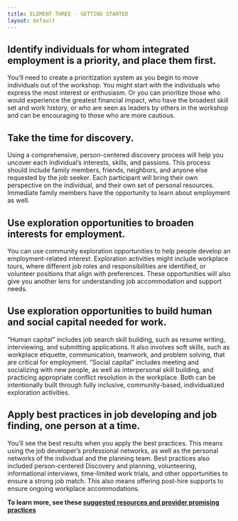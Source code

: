 ```yaml
---
title: ELEMENT THREE - GETTING STARTED
layout: default
---
```


## Identify individuals for whom integrated employment is a priority, and place them first.
You’ll need to create a prioritization system as you begin to move individuals out of the workshop. You might start with the individuals who express the most interest or enthusiasm. Or you can prioritize those who would experience the greatest financial impact, who have the broadest skill set and work history, or who are seen as leaders by others in the workshop and can be encouraging to those who are more cautious.

## Take the time for discovery.
Using a comprehensive, person-centered discovery process will help you uncover each individual’s interests, skills, and passions. This process should include family members, friends, neighbors, and anyone else requested by the job seeker. Each participant will bring their own perspective on the individual, and their own set of personal resources. Immediate family members have the opportunity to learn about employment as well. 

## Use exploration opportunities to broaden interests for employment.
You can use community exploration opportunities to help people develop an employment-related interest. Exploration activities might include workplace tours, where different job roles and responsibilities are identified, or volunteer positions that align with preferences. These opportunities will also give you another lens for understanding job accommodation and support needs.

## Use exploration opportunities to build human and social capital needed for work.
“Human capital” includes job search skill building, such as resume writing, interviewing, and submitting applications. It also involves soft skills, such as workplace etiquette, communication, teamwork, and problem solving, that are critical for employment. “Social capital” includes meeting and socializing with new people, as well as interpersonal skill building, and practicing appropriate conflict resolution in the workplace. Both can be intentionally built through fully inclusive, community-based, individualized exploration activities.

## Apply best practices in job developing and job finding, one person at a time.
You’ll see the best results when you apply the best practices. This means using the job developer’s professional networks, as well as the personal networks of the individual and the planning team. Best practices also included person-centered Discovery and planning, volunteering, informational interviews, time-limited work trials, and other opportunities to ensure a strong job match. This also means offering post-hire supports to ensure ongoing workplace accommodations.

<div id="bigger"><p><strong>To learn more, see these <a href="three_more.html">suggested resources and provider promising practices</a></strong></p></div>
